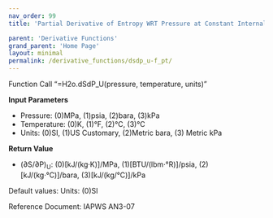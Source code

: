 ```yaml
---
nav_order: 99
title: 'Partial Derivative of Entropy WRT Pressure at Constant Internal Energy f(P, T)'

parent: 'Derivative Functions'
grand_parent: 'Home Page'
layout: minimal
permalink: /derivative_functions/dsdp_u-f_pt/
---
```


Function Call “=H2o.dSdP\_U(pressure, temperature, units)”

**Input Parameters**

- Pressure: (0)MPa, (1)psia, (2)bara, (3)kPa
- Temperature: (0)K, (1)°F, (2)°C, (3)°C
- Units: (0)SI, (1)US Customary, (2)Metric bara, (3) Metric kPa

**Return Value**

- (∂S/∂P)<sub>U</sub>: (0)\[kJ/(kg·K)\]/MPa, (1)\[BTU/(lbm·°R)\]/psia, (2)\[kJ/(kg·°C)\]/bara, (3)\[kJ/(kg/°C)\]/kPa

Default values: Units: (0)SI

Reference Document: IAPWS AN3-07